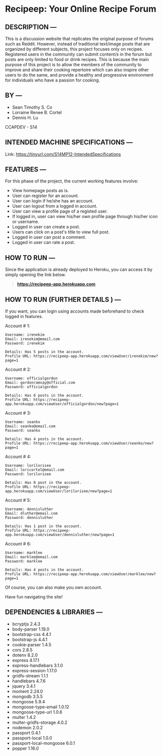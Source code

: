 # Recipeep: Your Online Recipe Forum

## DESCRIPTION —
This is a discussion website that replicates the original purpose of forums such as Reddit. 
However, instead of traditional text/image posts that are organized by different subjects, 
this project focuses only on recipes. Registered users in the community can submit content/s 
in the forum but posts are only limited to food or drink recipes. This is because the main 
purpose of this project is to allow the members of the community to improve and share their 
cooking repertoire which can also inspire other users to do the same, and provide a healthy 
and progressive environment for individuals who have a passion for cooking.

## BY —
* Sean Timothy S. Co
* Lorraine Renee B. Cortel
* Dennis H. Lu

CCAPDEV - S14

## INTENDED MACHINE SPECIFICATIONS —
Link: https://tinyurl.com/S14MP12-IntendedSpecifications

## FEATURES —
For this phase of the project, the current working features involve:
* View homepage posts as is.
* User can register for an account.
* User can login if he/she has an account.
* User can logout from a logged in account.
* User can view a profile page of a registed user.
* If logged in, user can view his/her own profile page through his/her icon or username.
* Logged in user can create a post.
* Users can click on a post's title to view full post.
* Logged in user can post a comment.
* Logged in user can rate a post.

## HOW TO RUN —
Since the application is already deployed to Heroku, you can access it by simply opening the link below.
> **https://recipeep-app.herokuapp.com**

## HOW TO RUN (FURTHER DETAILS  ) —

If you want, you can login using accounts made beforehand to check logged in features.

Account # 1:
```
Username: irenekim
Email: irenekim@email.com
Password: irenekim

Details: Has 5 posts in the account.
Profile URL: https://recipeep-app.herokuapp.com/viewUser/irenekim/new?page=1
```

Account # 2:
```
Username: officialgordon
Email: gordonramsay@official.com
Password: officialgordon

Details: Has 6 posts in the account.
Profile URL: https://recipeep-app.herokuapp.com/viewUser/officialgordon/new?page=1
```

Account # 3:
```
Username: seanko
Email: seanko@email.com
Password: seanko

Details: Has 4 posts in the account.
Profile URL: https://recipeep-app.herokuapp.com/viewUser/seanko/new?page=1
```

Account # 4:
```
Username: lorilorisee
Email: loricortel@email.com
Password: lorilorisee

Details: Has 0 post in the account.
Profile URL: https://recipeep-app.herokuapp.com/viewUser/lorilorisee/new?page=1
```

Account # 5:
```
Username: dennisluther
Email: dluther@email.com
Password: dennisluther

Details: Has 1 post in the account.
Profile URL: https://recipeep-app.herokuapp.com/viewUser/dennisluther/new?page=1
```

Account # 6:
```
Username: marklee
Email: marklee@email.com
Password: marklee

Details: Has 4 posts in the account.
Profile URL: https://recipeep-app.herokuapp.com/viewUser/marklee/new?page=1
```

Of course, you can also make you own account. 

Have fun navigating the site!

## DEPENDENCIES & LIBRARIES —
* bcryptjs                  2.4.3
* body-parser               1.19.0
* bootstrap-css             4.4.1
* bootstrap-js              4.4.1
* cookie-parser             1.4.5
* cors                      2.8.5
* dotenv                    8.2.0
* express                   4.17.1
* express-handlebars        3.1.0
* express-session           1.17.0
* gridfs-stream             1.1.1
* handlebars                4.7.6
* jquery                    3.4.1
* moment                    2.24.0
* mongodb                   3.5.5
* mongoose                  5.9.4
* mongoose-type-email       1.0.12
* mongoose-type-url         1.0.6
* multer                    1.4.2
* multer-gridfs-storage     4.0.2
* nodemon                   2.0.2
* passport                  0.4.1
* passport-local            1.0.0
* passport-local-mongoose   6.0.1
* popper                    1.16.0